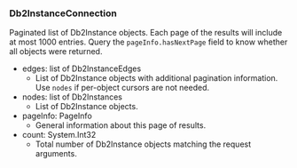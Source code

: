 ### Db2InstanceConnection
Paginated list of Db2Instance objects. Each page of the results will include at most 1000 entries. Query the `pageInfo.hasNextPage` field to know whether all objects were returned.

- edges: list of Db2InstanceEdges
  - List of Db2Instance objects with additional pagination information. Use `nodes` if per-object cursors are not needed.
- nodes: list of Db2Instances
  - List of Db2Instance objects.
- pageInfo: PageInfo
  - General information about this page of results.
- count: System.Int32
  - Total number of Db2Instance objects matching the request arguments.

